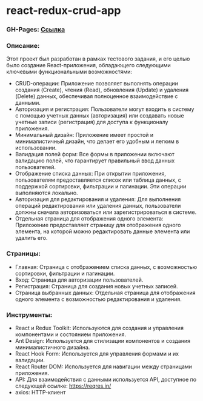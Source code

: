 # react-redux-crud-app

### GH-Pages: [Ссылка](https://samura-io.github.io/react-redux-crud-app/)

### Описание:

Этот проект был разработан в рамках тестового задания, и его целью было создание React-приложения, обладающего следующими ключевыми функциональными возможностями:
* CRUD-операции: Приложение позволяет выполнять операции создания (Create), чтения (Read), обновления (Update) и удаления (Delete) данных, обеспечивая полноценное взаимодействие с данными.
* Авторизация и регистрация: Пользователи могут входить в систему с помощью учетных данных (авторизация) или создавать новые учетные записи (регистрация) для доступа к функционалу приложения.
* Минимальный дизайн: Приложение имеет простой и минималистичный дизайн, что делает его удобным и легким в использовании.
* Валидация полей форм: Все формы в приложении включают валидацию полей, что гарантирует правильный ввод данных пользователей.
* Отображение списка данных: При открытии приложения, пользователям предоставляется список или таблица данных, с поддержкой сортировки, фильтрации и пагинации. Эти операции выполняются локально.
* Авторизация для редактирования и удаления: Для выполнения операций редактирования или удаления данных, пользователи должны сначала авторизоваться или зарегистрироваться в системе.
* Отдельная страница для отображения одного элемента: Приложение предоставляет страницу для отображения одного элемента, на которой можно редактировать данные элемента или удалить его.

### Страницы:
* Главная: Страница с отображением списка данных, с возможностью сортировки, фильтрации и пагинации.
* Вход: Страница для авторизации пользователей.
* Регистрация: Страница для создания новых учетных записей.
* Страница выбранных данных: Отдельная страница для отображения одного элемента с возможностью редактирования и удаления.

### Инструменты:
* React и Redux Toolkit: Используются для создания и управления компонентами и состоянием приложения.
* Ant Design: Используется для стилизации компонентов и создания минималистичного дизайна.
* React Hook Form: Используется для управления формами и их валидации.
* React Router DOM: Используется для навигации между страницами приложения.
* API: Для взаимодействия с данными используется API, доступное по следующей ссылке: https://reqres.in/
* axios: HTTP-клиент
